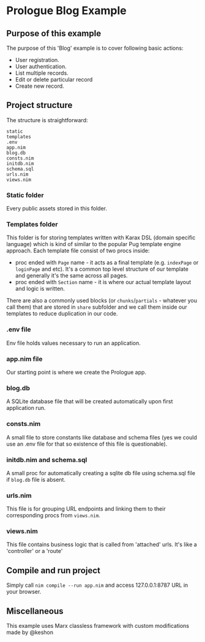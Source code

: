 # Prologue Blog Example
## Purpose of this example
The purpose of this 'Blog' example is to cover following basic actions:
- User registration.
- User authentication.
- List multiple records.
- Edit or delete particular record
- Create new record.
 
## Project structure
The structure is straightforward:
```
static
templates
.env
app.nim
blog.db
consts.nim
initdb.nim
schema.sql
urls.nim
views.nim
```
 
###  Static folder
Every public assets stored in this folder.
 
### Templates folder
This folder is for storing templates written with Karax DSL (domain specific language) which is kind of similar to the popular Pug template engine approach. 
Each template file consist of two procs inside:
- proc ended with `Page` name - it acts as a final template (e.g. `indexPage` or `loginPage` and etc). It's a common top level structure of our template and generally it's the same across all pages.
- proc ended with `Section` name - it is where our actual template layout and logic is written.
 
There are also a commonly used blocks (or `chunks`/`partials` - whatever you call them) that are stored in `share` subfolder and we call them inside our templates to reduce duplication in our code.
 
### .env file
Env file holds values necessary to run an application.
 
### app.nim file
Our starting point is where we create the Prologue app.
 
### blog.db
A SQLite database file that will be created automatically upon first application run.
 
### consts.nim
A small file to store constants like database and schema files (yes we could use an .env file for that so existence of this file is questionable).
 
### initdb.nim and schema.sql
A small proc for automatically creating a sqlite db file using schema.sql file if `blog.db` file is absent.
 
### urls.nim
This file is for grouping URL endpoints and linking them to their corresponding procs from `views.nim`.
 
### views.nim
This file contains business logic that is called from 'attached' urls. It's like a 'controller' or a 'route'

## Compile and run project
Simply call `nim compile --run app.nim` and access 127.0.0.1:8787 URL in your browser.

## Miscellaneous
This example uses Marx classless framework with custom modifications made by @keshon